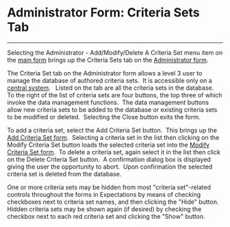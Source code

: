 # Administrator Form:  Criteria Sets     Tab 
---

Selecting the Administrator - Add/Modify/Delete A Criteria Set menu item on 
the [main form](<7jjr.md>) brings up the Criteria Sets tab on the
[Administrator form](<7df4.md>).

The Criteria Set tab on the Administrator form allows a level 3 user to 
manage the database of authored criteria sets.&nbsp; It is accessible only on a
[central system](<7mls.md>).&nbsp;&nbsp; Listed on the tab are all the 
criteria sets in the database.&nbsp; To the right of the list of criteria sets are 
four buttons, the top three of which invoke the data management functions.&nbsp; The 
data management buttons allow new criteria sets to be added to the database or 
existing criteria sets to be modified or deleted.&nbsp; Selecting the Close button 
exits the form.

To add a criteria set, select the Add Criteria Set button.&nbsp; This brings up 
the [Add Criteria Set form](<7jcg.md>).&nbsp; Selecting a criteria set in the list then clicking 
on the Modify Criteria Set button loads the selected criteria set into the
[Modify Criteria Set form](<7jjk.md>).&nbsp; To delete a criteria set, 
again select it in the list then click on the Delete Criteria Set button.&nbsp; A 
confirmation dialog box is displayed giving the user the opportunity to abort.&nbsp; 
Upon confirmation the selected criteria set is deleted from the database.

One or more criteria sets may be hidden from most "criteria set"-related controls throughout the forms in Expectations by means of checking checkboxes next to criteria set names, and then clicking the "Hide" button.&nbsp; Hidden criteria sets may be shown again (if desired) by checking the checkbox next to each red criteria set and clicking the "Show" button.